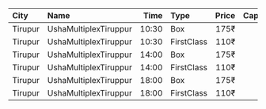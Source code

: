 | City    | Name                  |  Time | Type       | Price | Capacity | Booked |
| :------ | :-------------------- | ----: | :--------- | ----: | -------: | -----: |
| Tirupur | UshaMultiplexTiruppur | 10:30 | Box        |  175₹ |       13 |     13 |
| Tirupur | UshaMultiplexTiruppur | 10:30 | FirstClass |  110₹ |      168 |    158 |
| Tirupur | UshaMultiplexTiruppur | 14:00 | Box        |  175₹ |       13 |     13 |
| Tirupur | UshaMultiplexTiruppur | 14:00 | FirstClass |  110₹ |      168 |    158 |
| Tirupur | UshaMultiplexTiruppur | 18:00 | Box        |  175₹ |       13 |     13 |
| Tirupur | UshaMultiplexTiruppur | 18:00 | FirstClass |  110₹ |      168 |    158 |